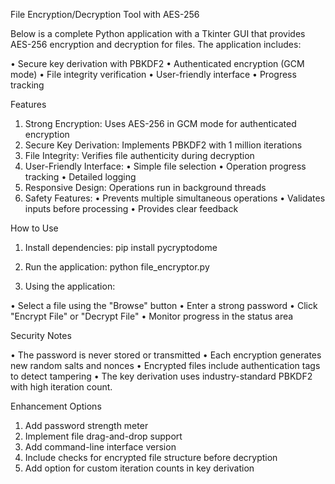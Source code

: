 File Encryption/Decryption Tool with AES-256

Below is a complete Python application with a Tkinter GUI that provides AES-256 encryption and decryption for files. The application includes:

•	Secure key derivation with PBKDF2
•	Authenticated encryption (GCM mode)
•	File integrity verification
•	User-friendly interface
•	Progress tracking

Features

1.	Strong Encryption: Uses AES-256 in GCM mode for authenticated encryption
2.	Secure Key Derivation: Implements PBKDF2 with 1 million iterations
3.	File Integrity: Verifies file authenticity during decryption
4.	User-Friendly Interface:
•	Simple file selection
•	Operation progress tracking
•	Detailed logging
5.	Responsive Design: Operations run in background threads
6.	Safety Features:
•	Prevents multiple simultaneous operations
•	Validates inputs before processing
•	Provides clear feedback

How to Use

1.	Install dependencies:
pip install pycryptodome

3.	Run the application:
python file_encryptor.py

4.	Using the application:
   
•	Select a file using the "Browse" button
•	Enter a strong password
•	Click "Encrypt File" or "Decrypt File"
•	Monitor progress in the status area

Security Notes

•	The password is never stored or transmitted
•	Each encryption generates new random salts and nonces
•	Encrypted files include authentication tags to detect tampering
•	The key derivation uses industry-standard PBKDF2 with high iteration count.

Enhancement Options

1.	Add password strength meter
3.	Implement file drag-and-drop support
4.	Add command-line interface version
5.	Include checks for encrypted file structure before decryption
6.	Add option for custom iteration counts in key derivation

